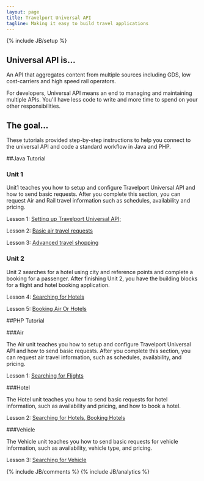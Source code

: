```yaml
---
layout: page
title: Travelport Universal API
tagline: Making it easy to build travel applications
---
```

{% include JB/setup %}

## Universal API is...

An API that aggregates content from multiple sources including GDS, low cost-carriers and high speed rail operators.

For developers, Universal API means an end to managing and maintaining multiple APIs. You'll have less code to write and more time to spend on your other responsibilities.

## The goal…

These tutorials provided step-by-step instructions to help you connect to the universal API and code a standard workflow in Java and PHP.

<!--<p align="center">
<br/>
<img src="images/TP-new-logo.jpg"/>
<br/>
</p>-->

##Java Tutorial

### Unit 1

Unit1 teaches you how to setup and configure Travelport Universal API and how to send basic requests.  After you complete this section, you can request Air and Rail travel information such as schedules, availability and pricing.

Lesson 1: [Setting up Travelport Universal API;](lesson_1-1.html)
	
Lesson 2: [Basic air travel requests](lesson_1-2.html)
	
Lesson 3: [Advanced travel shopping](lesson_1-3.html)
	

### Unit 2

Unit 2 searches for a hotel using city and reference points and complete a booking for a passenger. After finishing Unit 2, you have the building blocks for a flight and hotel booking application.

Lesson 4: [Searching for Hotels](lesson_2-4.html)

Lesson 5: [Booking Air Or Hotels](lesson_2-5.html)



##PHP Tutorial

###Air

The Air unit teaches you how to setup and configure Travelport Universal API and how to send basic requests. After you complete this section, you can request air travel information, such as schedules, availability, and pricing.

Lesson 1: [Searching for Flights](lesson_3-6.html)

###Hotel

The Hotel unit teaches you how to send basic requests for hotel information, such as availability and pricing, and how to book a hotel.

Lesson 2: [Searching for Hotels, Booking Hotels](lesson_3-7.html)

###Vehicle

The Vehicle unit teaches you how to send basic requests for vehicle information, such as availability, vehicle type, and pricing.

Lesson 3: [Searching for Vehicle](lesson_3-8.html)


<!--
## Get started
Proceed to Unit 1, Lesson 1: [Setting up to work with the Travelport Universal API; ](lesson_1-1.html)
-->

<!-- 
## Blog Posts

<ul class="posts">
  {% for post in site.posts %}
    <li><span>{{ post.date | date_to_string }}</span> &raquo; <a href="{{ BASE_PATH }}{{ post.url }}">{{ post.title }}</a></li>
  {% endfor %}
</ul>

## This Website

This website is part of a larger system, [GitHub](http://www.github.com), that allows to make your own copy of this website and the tutorial code, raise issues or comment about the code or documentation, make your own changes and have the "pulled" into this tutorial by the authors, and read the work of many others who are using the site.

-->
{% include JB/comments %}
{% include JB/analytics %}
